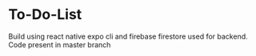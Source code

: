 # To-Do-List
Build using react native expo cli and firebase firestore used for backend.   
Code present in master branch

